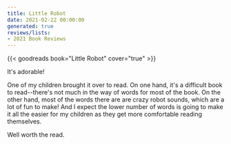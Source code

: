 ```yaml
---
title: Little Robot
date: 2021-02-22 00:00:00
generated: true
reviews/lists:
- 2021 Book Reviews
---
```

{{< goodreads book="Little Robot" cover="true" >}}

It's adorable!  

One of my children brought it over to read. On one hand, it's a difficult book to read--there's not much in the way of words for most of the book. On the other hand, most of the words there are are crazy robot sounds, which are a lot of fun to make! And I expect the lower number of words is going to make it all the easier for my children as they get more comfortable reading themselves.  

<!--more-->

Well worth the read.


